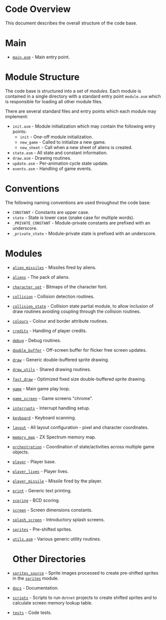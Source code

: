 # Code Overview

This document describes the overall structure of the code base.

# Main

* [`main.asm`](../main.asm) - Main entry point.
  
# Module Structure

The code base is structured into a set of *modules*.  Each module is contained in a single directory with a standard entry point `module.asm` which is responsible for loading all other module files.

There are several standard files and entry points which each module may implement:

* `init.asm` - Module initialization which may contain the following entry points:
  * `init` - One-off module initialization.
  * `new_game` - Called to initialize a new game.
  * `new_sheet` - Call when a new sheet of aliens is created.
* `state.asm` - All state and constant information.
* `draw.asm` - Drawing routines.
* `update.asm` - Per-animation cycle state update.
* `events.asm` - Handling of game events.
  
# Conventions

The following naming conventions are used throughout the code base:

* `CONSTANT` - Constants are upper case.
* `state` - State is lower case (snake case for multiple words).
* `_PRIVATE_CONSTANT` - Module-private constants are prefixed with an underscore.
* `_private_state` - Module-private state is prefixed with an underscore.

# Modules

* [`alien_missiles`](../alien_missiles) - Missiles fired by aliens.
* [`aliens`](../aliens) -  The pack of aliens.
* [`character_set`](../character_set) - Bitmaps of the character font.
* [`collision`](../collision) - Collision detection routines.
* [`collision_state`](../collision_state) - Collision state partial module, to allow inclusion of draw routines avoiding coupling through the collision routines.
* [`colours`](../colours) - Colour and border attribute routines.
* [`credits`](../credits) - Handling of player credits.
* [`debug`](../debug) - Debug routines.
* [`double_buffer`](../double_buffer) - Off-screen buffer for flicker free screen updates.
* [`draw`](../draw) - Generic double-buffered sprite drawing.
* [`draw_utils`](../draw_common) - Shared drawing routines.
* [`fast_draw`](../fast_draw) - Optimized fixed size double-buffered sprite drawing.
* [`game`](../game) - Main game play loop.
* [`game_screen`](../game_screen) - Game screens "chrome".
* [`interrupts`](../interrupts) - Interrupt handling setup.
* [`keyboard`](../keyboard) - Keyboard scanning.
* [`layout`](../layout) - All layout configuration - pixel and character coordinates.
* [`memory_map`](../memory_map) - ZX Spectrum memory map.
* [`orchestration`](../orchestration) - Coordination of state/activities across multiple game objects.
* [`player`](../player) - Player base.
* [`player_lives`](../player_lives) - Player lives.
* [`player_missile`](../player_missile) - Missile fired by the player.
* [`print`](../print) - Generic text printing.
* [`scoring`](../scoring) - BCD scoring.
* [`screen`](../screen) - Screen dimensions constants.
* [`splash_screen`](../splash_screen) - Introductory splash screens.
* [`sprites`](../sprites) - Pre-shifted sprites.
* [`utils.asm`](../utils) - Various generic utility routines.
  
  # Other Directories

* [`sprites_source`](../sprites_source) - Sprite images processed to create pre-shifted sprites in the [`sprites`](../sprites) module.
* [`docs`](../docs) - Documentation.
* [`scripts`](../scripts) - Scripts to run `dotnet` projects to create shifted sprites and to calculate screen memory lookup table.
* [`tests`](../tests) - Code tests.
